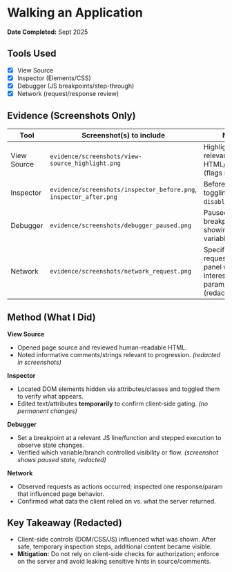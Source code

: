 # Walking an Application

**Date Completed:** Sept 2025  

## Tools Used
- [x] View Source
- [x] Inspector (Elements/CSS)
- [x] Debugger (JS breakpoints/step-through)
- [x] Network (request/response review)

## Evidence (Screenshots Only)
| Tool      | Screenshot(s) to include                                 | Notes |
|-----------|-----------------------------------------------------------|-------|
| View Source | `evidence/screenshots/view-source_highlight.png`        | Highlighted relevant HTML/comment (flags redacted) |
| Inspector  | `evidence/screenshots/inspector_before.png`, `inspector_after.png` | Before/after toggling `hidden` / `disabled` / CSS |
| Debugger   | `evidence/screenshots/debugger_paused.png`               | Paused at a breakpoint showing key variable/state |
| Network    | `evidence/screenshots/network_request.png`               | Specific request/response panel with interesting param/header (redacted) |

## Method (What I Did)
**View Source**
- Opened page source and reviewed human-readable HTML.
- Noted informative comments/strings relevant to progression. *(redacted in screenshots)*

**Inspector**
- Located DOM elements hidden via attributes/classes and toggled them to verify what appears.
- Edited text/attributes **temporarily** to confirm client-side gating. *(no permanent changes)*

**Debugger**
- Set a breakpoint at a relevant JS line/function and stepped execution to observe state changes.
- Verified which variable/branch controlled visibility or flow. *(screenshot shows paused state, redacted)*

**Network**
- Observed requests as actions occurred; inspected one response/param that influenced page behavior.
- Confirmed what data the client relied on vs. what the server returned.

## Key Takeaway (Redacted)
- Client-side controls (DOM/CSS/JS) influenced what was shown. After safe, temporary inspection steps, additional content became visible.
- **Mitigation:** Do not rely on client-side checks for authorization; enforce on the server and avoid leaking sensitive hints in source/comments.


